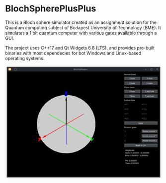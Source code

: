 # BlochSpherePlusPlus

This is a Bloch sphere simulator created as an assignment solution for the Quantum computing subject of Budapest University of Technology (BME). It simulates a 1 bit quantum computer with various gates available through a GUI.

The project uses C++17 and Qt Widgets 6.8 (LTS), and provides pre-built binaries with most dependecies for bot Windows and Linux-based operating systems. 

![Screenshot](screenshot_linux.png)